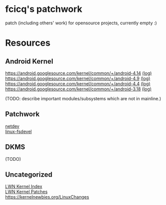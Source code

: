 # fcicq's patchwork
patch (including others' work) for opensource projects, currently empty :)

# Resources
## Android Kernel
https://android.googlesource.com/kernel/common/+/android-4.14 [(log)](https://android.googlesource.com/kernel/common/+log/android-4.14)  
https://android.googlesource.com/kernel/common/+/android-4.9 [(log)](https://android.googlesource.com/kernel/common/+log/android-4.9)  
https://android.googlesource.com/kernel/common/+/android-4.4 [(log)](https://android.googlesource.com/kernel/common/+log/android-4.4)  
https://android.googlesource.com/kernel/common/+/android-3.18 [(log)](https://android.googlesource.com/kernel/common/+log/android-3.18)  

(TODO: describe important modules/subsystems which are not in mainline.)

## Patchwork
[netdev](https://patchwork.ozlabs.org/project/netdev/list/?state=%2a)  
[linux-fsdevel](https://patchwork.kernel.org/project/linux-fsdevel/list/?state=%2a)  

## DKMS
(TODO)

## Uncategorized
[LWN Kernel Index](https://lwn.net/Kernel/Index/)  
[LWN Kernel Patches](https://lwn.net/Kernel/Patches)  
https://kernelnewbies.org/LinuxChanges  
